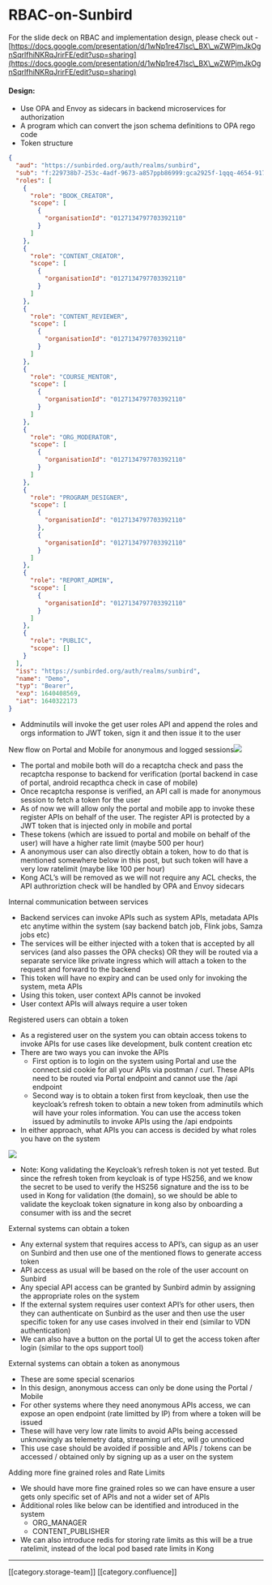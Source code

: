 # RBAC-on-Sunbird

For the slide deck on RBAC and implementation design, please check out - [https://docs.google.com/presentation/d/1wNp1re47Isc\_BX\_wZWPjmJkOgnSqrlfhiNKRqJrirFE/edit?usp=sharing](https://docs.google.com/presentation/d/1wNp1re47Isc\_BX\_wZWPjmJkOgnSqrlfhiNKRqJrirFE/edit?usp=sharing)

#### Design:

* Use OPA and Envoy as sidecars in backend microservices for authorization
* A program which can convert the json schema definitions to OPA rego code
* Token structure

```json
{
  "aud": "https://sunbirded.org/auth/realms/sunbird",
  "sub": "f:229738b7-253c-4adf-9673-a857ppb86999:gca2925f-1qqq-4654-9177-fece3fd6afc9",
  "roles": [
    {
      "role": "BOOK_CREATOR",
      "scope": [
        {
          "organisationId": "0127134797703392110"
        }
      ]
    },
    {
      "role": "CONTENT_CREATOR",
      "scope": [
        {
          "organisationId": "0127134797703392110"
        }
      ]
    },
    {
      "role": "CONTENT_REVIEWER",
      "scope": [
        {
          "organisationId": "0127134797703392110"
        }
      ]
    },
    {
      "role": "COURSE_MENTOR",
      "scope": [
        {
          "organisationId": "0127134797703392110"
        }
      ]
    },
    {
      "role": "ORG_MODERATOR",
      "scope": [
        {
          "organisationId": "0127134797703392110"
        }
      ]
    },
    {
      "role": "PROGRAM_DESIGNER",
      "scope": [
        {
          "organisationId": "0127134797703392110"
        },
        {
          "organisationId": "0127134797703392110"
        }
      ]
    },
    {
      "role": "REPORT_ADMIN",
      "scope": [
        {
          "organisationId": "0127134797703392110"
        }
      ]
    },
    {
      "role": "PUBLIC",
      "scope": []
    }
  ],
  "iss": "https://sunbirded.org/auth/realms/sunbird",
  "name": "Demo",
  "typ": "Bearer",
  "exp": 1640408569,
  "iat": 1640322173
}
```

* Addminutils will invoke the get user roles API and append the roles and orgs information to JWT token, sign it and then issue it to the user

New flow on Portal and Mobile for anonymous and logged sessions![](<../../../../.gitbook/assets/RBAC Drawings-Issuing JWT Adminutils-20210729-054419.jpg>)

* The portal and mobile both will do a recaptcha check and pass the recaptcha response to backend for verification (portal backend in case of portal, android recapthca check in case of mobile)
* Once recaptcha response is verified, an API call is made for anonymous session to fetch a token for the user
* As of now we will allow only the portal and mobile app to invoke these register APIs on behalf of the user. The register API is protected by a JWT token that is injected only in mobile and portal
* These tokens (which are issued to portal and mobile on behalf of the user) will have a higher rate limit (maybe 500 per hour)
* A anonymous user can also directly obtain a token, how to do that is mentioned somewhere below in this post, but such token will have a very low ratelimit (maybe like 100 per hour)
* Kong ACL’s will be removed as we will not require any ACL checks, the API authroriztion check will be handled by OPA and Envoy sidecars

Internal communication between services

* Backend services can invoke APIs such as system APIs, metadata APIs etc anytime within the system (say backend batch job, Flink jobs, Samza jobs etc)
* The services will be either injected with a token that is accepted by all services (and also passes the OPA checks) OR they will be routed via a separate service like private ingress which will attach a token to the request and forward to the backend
* This token will have no expiry and can be used only for invoking the system, meta APIs
* Using this token, user context APIs cannot be invoked
* User context APIs will always require a user token

Registered users can obtain a token

* As a registered user on the system you can obtain access tokens to invoke APIs for use cases like development, bulk content creation etc
* There are two ways you can invoke the APIs
  * First option is to login on the system using Portal and use the connect.sid cookie for all your APIs via postman / curl. These APIs need to be routed via Portal endpoint and cannot use the /api endpoint
  * Second way is to obtain a token first from keycloak, then use the keycloak’s refresh token to obtain a new token from adminutils which will have your roles information. You can use the access token issued by adminutils to invoke APIs using the /api endpoints
* In either approach, what APIs you can access is decided by what roles you have on the system

![](<../../../../.gitbook/assets/RBAC Drawings-User Request Tokens-20210729-063002.jpg>)

* Note: Kong validating the Keycloak’s refresh token is not yet tested. But since the refresh token from keycloak is of type HS256, and we know the secret to be used to verify the HS256 signature and the iss to be used in Kong for validation (the domain), so we should be able to validate the keycloak token signature in kong also by onboarding a consumer with iss and the secret

External systems can obtain a token

* Any external system that requires access to API’s, can sigup as an user on Sunbird and then use one of the mentioned flows to generate access token
* API access as usual will be based on the role of the user account on Sunbird
* Any special API access can be granted by Sunbird admin by assigning the appropriate roles on the system
* If the external system requires user context API’s for other users, then they can authenticate on Sunbird as the user and then use the user specific token for any use cases involved in their end (similar to VDN authentication)
* We can also have a button on the portal UI to get the access token after login (similar to the ops support tool)

External systems can obtain a token as anonymous

* These are some special scenarios
* In this design, anonymous access can only be done using the Portal / Mobile
* For other systems where they need anonymous APIs access, we can expose an open endpoint (rate limitted by IP) from where a token will be issued
* These will have very low rate limits to avoid APIs being accessed unknowingly as telemetry data, streaming url etc, will go unnoticed
* This use case should be avoided if possible and APIs / tokens can be accessed / obtained only by signing up as a user on the system

Adding more fine grained roles and Rate Limits

* We should have more fine grained roles so we can have ensure a user gets only specific set of APIs and not a wider set of APIs
* Additional roles like below can be identified and introduced in the system
  * ORG\_MANAGER
  * CONTENT\_PUBLISHER
* We can also introduce redis for storing rate limits as this will be a true ratelimit, instead of the local pod based rate limits in Kong

***

\[\[category.storage-team]] \[\[category.confluence]]
